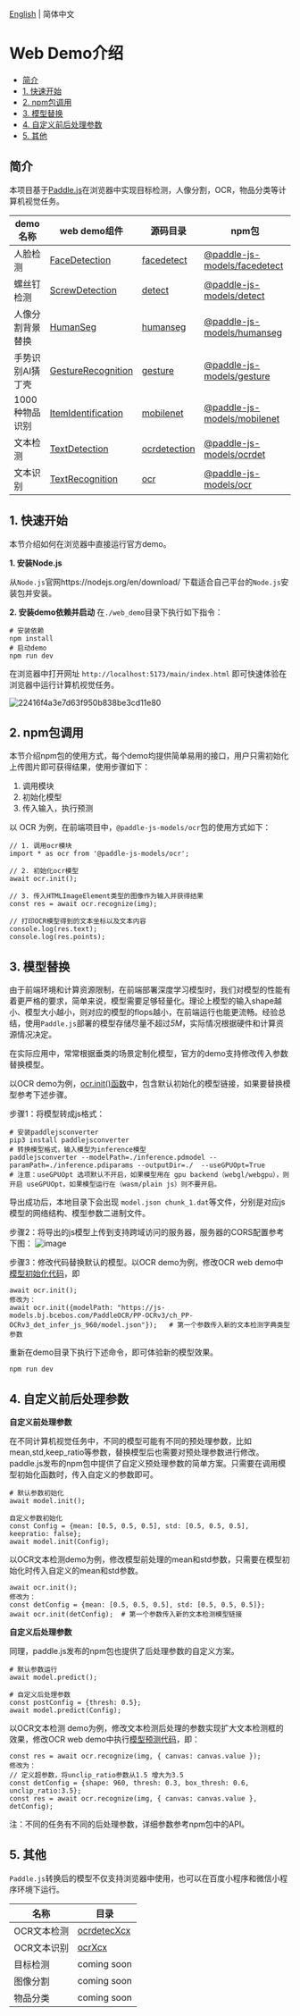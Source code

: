 [English](WebDemo.md) | 简体中文

# Web Demo介绍

- [简介](#0)
- [1. 快速开始](#1)
- [2. npm包调用](#2)
- [3. 模型替换](#3)
- [4. 自定义前后处理参数](#4)
- [5. 其他](#5)

<a name="0"></a>
## 简介

本项目基于[Paddle.js](https://github.com/PaddlePaddle/Paddle.js)在浏览器中实现目标检测，人像分割，OCR，物品分类等计算机视觉任务。


|demo名称|web demo组件|源码目录|npm包|
|-|-|-|-|
|人脸检测|[FaceDetection](./web_demo/src/pages/cv/detection/FaceDetection/)| [facedetect](./package/packages/paddlejs-models/facedetect)|[@paddle-js-models/facedetect](https://www.npmjs.com/package/@paddle-js-models/facedetect)|
|螺丝钉检测|[ScrewDetection](./web_demo/src/pages/cv/detection/ScrewDetection)| [detect](./package/packages/paddlejs-models/detect)|[@paddle-js-models/detect](https://www.npmjs.com/package/@paddle-js-models/detect)|
|人像分割背景替换|[HumanSeg](./web_demo/src/pages/cv/segmentation/HumanSeg)|[humanseg](./package/packages/paddlejs-models/humanseg)|[@paddle-js-models/humanseg](https://www.npmjs.com/package/@paddle-js-models/humanseg)|
|手势识别AI猜丁壳|[GestureRecognition](./web_demo/src/pages/cv/recognition/GestureRecognition)|[gesture](./package/packages/paddlejs-models/gesture)|[@paddle-js-models/gesture](https://www.npmjs.com/package/@paddle-js-models/gesture)|
|1000种物品识别|[ItemIdentification](./web_demo/src/pages/cv/recognition/ItemIdentification)|[mobilenet](./package/packages/paddlejs-models/mobilenet)|[@paddle-js-models/mobilenet](https://www.npmjs.com/package/@paddle-js-models/mobilenet)|
|文本检测|[TextDetection](./web_demo/src/pages/cv/ocr/TextDetection)|[ocrdetection](./package/packages/paddlejs-models/ocrdetection)|[@paddle-js-models/ocrdet](https://www.npmjs.com/package/@paddle-js-models/ocrdet)|
|文本识别|[TextRecognition](./web_demo/src/pages/cv/ocr/TextRecognition)|[ocr](./package/packages/paddlejs-models/ocr)|[@paddle-js-models/ocr](https://www.npmjs.com/package/@paddle-js-models/ocr)|


<a name="1"></a>
## 1. 快速开始

本节介绍如何在浏览器中直接运行官方demo。

**1. 安装Node.js**

从`Node.js`官网https://nodejs.org/en/download/ 下载适合自己平台的`Node.js`安装包并安装。

**2. 安装demo依赖并启动**
在`./web_demo`目录下执行如下指令：

```
# 安装依赖
npm install
# 启动demo
npm run dev
```

在浏览器中打开网址 `http://localhost:5173/main/index.html` 即可快速体验在浏览器中运行计算机视觉任务。

![22416f4a3e7d63f950b838be3cd11e80](https://user-images.githubusercontent.com/26592129/196685868-93ab53bd-cb2e-44ff-a56b-50c1781b8679.jpg)

<a name="2"></a>
## 2. npm包调用

本节介绍npm包的使用方式，每个demo均提供简单易用的接口，用户只需初始化上传图片即可获得结果，使用步骤如下：
1. 调用模块
2. 初始化模型
3. 传入输入，执行预测

以 OCR 为例，在前端项目中，`@paddle-js-models/ocr`包的使用方式如下：

```
// 1. 调用ocr模块
import * as ocr from '@paddle-js-models/ocr';

// 2. 初始化ocr模型
await ocr.init();

// 3. 传入HTMLImageElement类型的图像作为输入并获得结果
const res = await ocr.recognize(img);

// 打印OCR模型得到的文本坐标以及文本内容
console.log(res.text);
console.log(res.points);
```

<a name="3"></a>
## 3. 模型替换

由于前端环境和计算资源限制，在前端部署深度学习模型时，我们对模型的性能有着更严格的要求，简单来说，模型需要足够轻量化。理论上模型的输入shape越小、模型大小越小，则对应的模型的flops越小，在前端运行也能更流畅。经验总结，使用`Paddle.js`部署的模型存储尽量不超过*5M*，实际情况根据硬件和计算资源情况决定。

在实际应用中，常常根据垂类的场景定制化模型，官方的demo支持修改传入参数替换模型。

以OCR demo为例，[ocr.init()函数](https://github.com/PaddlePaddle/FastDeploy/tree/develop/examples/application/js/package/packages/paddlejs-models/ocr/src/index.ts#L52)中，包含默认初始化的模型链接，如果要替换模型参考下述步骤。

步骤1：将模型转成js格式：
```
# 安装paddlejsconverter
pip3 install paddlejsconverter
# 转换模型格式，输入模型为inference模型
paddlejsconverter --modelPath=./inference.pdmodel --paramPath=./inference.pdiparams --outputDir=./  --useGPUOpt=True
# 注意：useGPUOpt 选项默认不开启，如果模型用在 gpu backend（webgl/webgpu），则开启 useGPUOpt，如果模型运行在（wasm/plain js）则不要开启。
```

导出成功后，本地目录下会出现 `model.json chunk_1.dat`等文件，分别是对应js模型的网络结构、模型参数二进制文件。

步骤2：将导出的js模型上传到支持跨域访问的服务器，服务器的CORS配置参考下图：
![image](https://user-images.githubusercontent.com/26592129/196612669-5233137a-969c-49eb-b8c7-71bef5088686.png)


步骤3：修改代码替换默认的模型。以OCR demo为例，修改OCR web demo中[模型初始化代码](https://github.com/PaddlePaddle/FastDeploy/tree/develop/examples/application/js/web_demo/src/pages/cv/ocr/TextRecognition/TextRecognition.vue#L64)，即

```
await ocr.init();
修改为：
await ocr.init({modelPath: "https://js-models.bj.bcebos.com/PaddleOCR/PP-OCRv3/ch_PP-OCRv3_det_infer_js_960/model.json"});   # 第一个参数传入新的文本检测字典类型参数
```

重新在demo目录下执行下述命令，即可体验新的模型效果。
```
npm run dev
```

<a name="4"></a>
## 4. 自定义前后处理参数

**自定义前处理参数**

在不同计算机视觉任务中，不同的模型可能有不同的预处理参数，比如mean,std,keep_ratio等参数，替换模型后也需要对预处理参数进行修改。paddle.js发布的npm包中提供了自定义预处理参数的简单方案。只需要在调用模型初始化函数时，传入自定义的参数即可。

```
# 默认参数初始化
await model.init();

自定义参数初始化
const Config = {mean: [0.5, 0.5, 0.5], std: [0.5, 0.5, 0.5], keepratio: false};
await model.init(Config);
```

以OCR文本检测demo为例，修改模型前处理的mean和std参数，只需要在模型初始化时传入自定义的mean和std参数。
```
await ocr.init();
修改为：
const detConfig = {mean: [0.5, 0.5, 0.5], std: [0.5, 0.5, 0.5]};
await ocr.init(detConfig);  # 第一个参数传入新的文本检测模型链接
```

**自定义后处理参数**

同理，paddle.js发布的npm包也提供了后处理参数的自定义方案。

```
# 默认参数运行
await model.predict();

# 自定义后处理参数
const postConfig = {thresh: 0.5};
await model.predict(Config);
```

以OCR文本检测 demo为例，修改文本检测后处理的参数实现扩大文本检测框的效果，修改OCR web demo中执行[模型预测代码](https://github.com/PaddlePaddle/FastDeploy/tree/develop/examples/application/web_demo/src/pages/cv/ocr/TextRecognition/TextRecognition.vue#L99)，即：

```
const res = await ocr.recognize(img, { canvas: canvas.value });
修改为：
// 定义超参数，将unclip_ratio参数从1.5 增大为3.5
const detConfig = {shape: 960, thresh: 0.3, box_thresh: 0.6, unclip_ratio:3.5};
const res = await ocr.recognize(img, { canvas: canvas.value }, detConfig);
```

注：不同的任务有不同的后处理参数，详细参数参考npm包中的API。

<a name="5"></a>
## 5. 其他

`Paddle.js`转换后的模型不仅支持浏览器中使用，也可以在百度小程序和微信小程序环境下运行。

|名称|目录|
|-|-|
|OCR文本检测| [ocrdetecXcx](./mini_program/ocrdetectXcx/) |
|OCR文本识别| [ocrXcx](./mini_program/ocrXcx/) |
|目标检测| coming soon |
|图像分割| coming soon | 
|物品分类| coming soon | 
